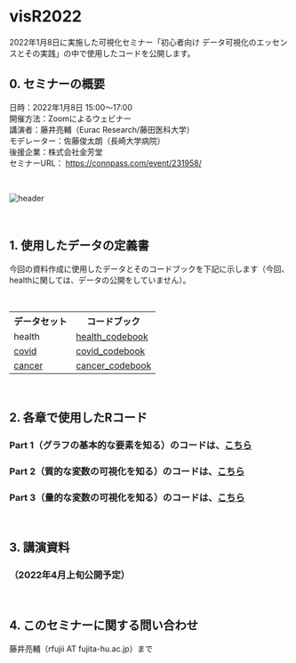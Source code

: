 # visR2022
2022年1月8日に実施した可視化セミナー「初心者向け データ可視化のエッセンスとその実践」の中で使用したコードを公開します。

## 0. セミナーの概要
日時：2022年1月8日 15:00〜17:00 <br>
開催方法：Zoomによるウェビナー　<br>
講演者：藤井亮輔（Eurac Research/藤田医科大学）　<br>
モデレーター：佐藤俊太朗（長崎大学病院）<br>
後援企業：株式会社金芳堂<br>
セミナーURL： https://connpass.com/event/231958/ <br>

<br>

![header](https://user-images.githubusercontent.com/19466700/147861789-7ccdc0f4-fc42-414d-b38d-150593b34643.jpg)

<br>

## 1. 使用したデータの定義書

今回の資料作成に使用したデータとそのコードブックを下記に示します（今回、healthに関しては、データの公開をしていません）。 

<br>

 <table>
    <tr>
      <th>データセット</th>
      <th>コードブック</th>
    </tr>
    <tr>
      <td>health</td>
      <td><a href="https://drive.google.com/file/d/1JEFA35pdAa-dzv3f6-JLZSXQV4v5JxH-/view?usp=sharing">health_codebook</a></td>
    </tr>
    <tr>
      <td><a href="https://drive.google.com/file/d/1CWg8bcHdh_Xu3qp3Gkh3jSRxfKHuw92S/view?usp=sharing">covid</a></td>
      <td><a href="https://drive.google.com/file/d/1hOA_LFmiK3gIaUVHuKT6cQzs0AKTV9wn/view?usp=sharing">covid_codebook</a></td>
    </tr>
    <tr>
      <td><a href="https://drive.google.com/file/d/1ZSgoiJlia6cs0pQ-1NbRVrBHlnfl-Ewq/view?usp=sharing">cancer</a></td>
      <td><a href="https://drive.google.com/file/d/1FiRa0I7th285X6k20EIVP3uT4f8FoWaQ/view?usp=sharing">cancer_codebook</a></td>
    </tr>
  </table>

<br>

## 2. 各章で使用したRコード
### Part 1（グラフの基本的な要素を知る）のコードは、<a href="https://github.com/fujichaaan/visR2022/blob/main/Part1_github.R">こちら</a><br>
### Part 2（質的な変数の可視化を知る）のコードは、<a href="https://github.com/fujichaaan/visR2022/blob/main/Part2_github.R">こちら</a><br>
### Part 3（量的な変数の可視化を知る）のコードは、<a href="https://github.com/fujichaaan/visR2022/blob/main/Part3_github.R">こちら</a>

<br>

## 3. 講演資料
### （2022年4月上旬公開予定） 

<br>

## 4. このセミナーに関する問い合わせ
藤井亮輔（rfujii AT fujita-hu.ac.jp）まで
